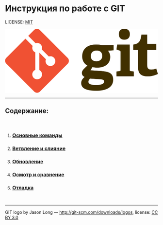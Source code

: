 # Инструкция по работе с GIT


LICENSE: [MIT](./license.md)

![git-logo](./assets/1920px-Git-logo.png)

---

## Содержание:

<br/>

1. ### [Основные команды](./basic%20commands.md)
2. ### [Ветвление и слияние](./branching%20and%20merging.md)
3. ### [Обновление](./update.md)
4. ### [Осмотр и сравнение](./inspection.md)
5. ### [Отладка](./debugging.md)

<br/>

---

GIT logo by Jason Long — http://git-scm.com/downloads/logos, license: [CC BY 3.0](https://creativecommons.org/licenses/by/3.0/)